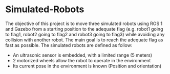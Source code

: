 # Simulated-Robots
The objective of this project is to move three simulated robots using ROS 1 and Gazebo from a starting position to the adequate flag (e.g. robot1 going to flag1, robot2 going to flag2 and robot3 going to flag3) while avoiding any collision with another robot. The main goal is to reach the adequate flag as fast as possible. 
The simulated robots are defined as follow:
  - An ultrasonic sensor is embedded, with a limited range (5 meters)
  - 2 motorized wheels allow the robot to operate in the environment
  - Its current pose in the environment is known (Position and orientation)
